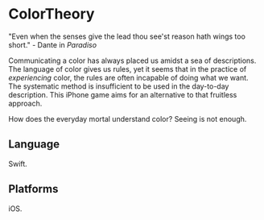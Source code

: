 # ColorTheory

"Even when the senses give the lead thou see'st reason hath wings too short." - Dante in *Paradiso*

Communicating a color has always placed us amidst a sea of descriptions. The language of color gives us rules, yet it seems that in the practice of *experiencing* color, the rules are often incapable of doing what we want. The systematic method is insufficient to be used in the day-to-day description. This iPhone game aims for an alternative to that fruitless approach. 

How does the everyday mortal understand color? Seeing is not enough. 

## Language

Swift.

## Platforms

iOS.

